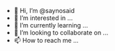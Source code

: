 - 👋 Hi, I’m @saynosaid
- 👀 I’m interested in ...
- 🌱 I’m currently learning ...
- 💞️ I’m looking to collaborate on ...
- 📫 How to reach me ...

<!---
saynosaid/saynosaid is a ✨ special ✨ repository because its `README.md` (this file) appears on your GitHub profile.
You can click the Preview link to take a look at your changes.
--->
